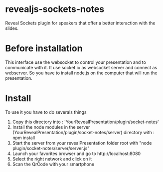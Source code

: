 revealjs-sockets-notes
======================

Reveal Sockets plugin for speakers that offer a better interaction with the slides.


# Before installation

This interface use the websocket to control your presentation and to communicate with it. It use socket.io as websocket server and connect as webserver. So you have to install node.js on the computer that will run the presentation.

# Install

To use it you have to do severals things

1. Copy this directory into : 'YourRevealPresentation/plugin/socket-notes'
2. Install the node modules in the server (YourRevealPresentation/plugin/socket-notes/server) directory with : npm install
3. Start the server from your revealPresentation folder root with "node plugin/socket-notes/server/server.js"
4. Launch your favorites browser and go to http://localhost:8080
5. Select the right network and click on it
6. Scan the QrCode with your smartphone